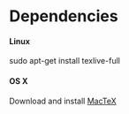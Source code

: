 # Dependencies

#### Linux

sudo apt-get install texlive-full

#### OS X

Download and install [MacTeX](https://tug.org/mactex/mactex-download.html)
